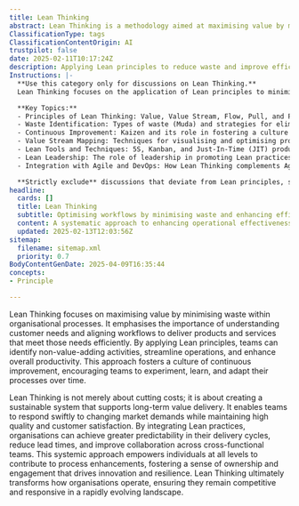 ```yaml
---
title: Lean Thinking
abstract: Lean Thinking is a methodology aimed at maximising value by minimising waste within organisational processes, originating from manufacturing practices and now widely applied across various sectors. It focuses on understanding customer needs and aligning workflows to efficiently deliver products and services that meet those needs. The importance of Lean Thinking lies in its ability to foster a culture of continuous improvement, where teams are encouraged to identify non-value-adding activities, streamline operations, and enhance productivity. This approach is not solely about cost reduction; rather, it aims to create sustainable systems that support long-term value delivery. By adopting Lean principles, organisations can respond more swiftly to changing market demands while ensuring high quality and customer satisfaction. Furthermore, integrating Lean practices leads to greater predictability in delivery cycles, reduced lead times, and improved collaboration among cross-functional teams. This systemic approach empowers individuals at all levels to engage in process enhancements, cultivating a sense of ownership that drives innovation and resilience. Ultimately, Lean Thinking transforms organisational operations, enabling them to remain competitive and responsive in a rapidly evolving landscape.
ClassificationType: tags
ClassificationContentOrigin: AI
trustpilot: false
date: 2025-02-11T10:17:24Z
description: Applying Lean principles to reduce waste and improve efficiency in workflows.
Instructions: |-
  **Use this category only for discussions on Lean Thinking.**  
  Lean Thinking focuses on the application of Lean principles to minimise waste and enhance efficiency within workflows, ultimately aiming to create more value for customers with fewer resources.

  **Key Topics:**
  - Principles of Lean Thinking: Value, Value Stream, Flow, Pull, and Perfection.
  - Waste Identification: Types of waste (Muda) and strategies for elimination.
  - Continuous Improvement: Kaizen and its role in fostering a culture of ongoing enhancement.
  - Value Stream Mapping: Techniques for visualising and optimising processes.
  - Lean Tools and Techniques: 5S, Kanban, and Just-In-Time (JIT) production.
  - Lean Leadership: The role of leadership in promoting Lean practices and culture.
  - Integration with Agile and DevOps: How Lean Thinking complements Agile methodologies and DevOps practices.

  **Strictly exclude** discussions that deviate from Lean principles, such as unrelated management theories, non-technical productivity hacks, or misinterpretations of Lean as merely cost-cutting measures.
headline:
  cards: []
  title: Lean Thinking
  subtitle: Optimising workflows by minimising waste and enhancing efficiency through systematic thinking and continuous improvement principles.
  content: A systematic approach to enhancing operational effectiveness by identifying and eliminating non-value-adding activities. Posts should explore workflow optimisation, value stream mapping, process improvement techniques, and the integration of feedback loops to foster a culture of continuous enhancement and responsiveness to change.
  updated: 2025-02-13T12:03:56Z
sitemap:
  filename: sitemap.xml
  priority: 0.7
BodyContentGenDate: 2025-04-09T16:35:44
concepts:
- Principle

---
```

Lean Thinking focuses on maximising value by minimising waste within organisational processes. It emphasises the importance of understanding customer needs and aligning workflows to deliver products and services that meet those needs efficiently. By applying Lean principles, teams can identify non-value-adding activities, streamline operations, and enhance overall productivity. This approach fosters a culture of continuous improvement, encouraging teams to experiment, learn, and adapt their processes over time.

Lean Thinking is not merely about cutting costs; it is about creating a sustainable system that supports long-term value delivery. It enables teams to respond swiftly to changing market demands while maintaining high quality and customer satisfaction. By integrating Lean practices, organisations can achieve greater predictability in their delivery cycles, reduce lead times, and improve collaboration across cross-functional teams. This systemic approach empowers individuals at all levels to contribute to process enhancements, fostering a sense of ownership and engagement that drives innovation and resilience. Lean Thinking ultimately transforms how organisations operate, ensuring they remain competitive and responsive in a rapidly evolving landscape.
